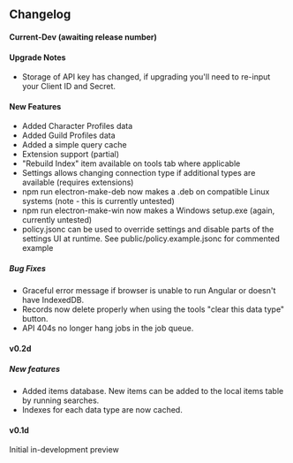 ## Changelog

#### Current-Dev (awaiting release number)

#### Upgrade Notes
- Storage of API key has changed, if upgrading you'll need to re-input your Client ID and Secret.

#### New Features
- Added Character Profiles data
- Added Guild Profiles data
- Added a simple query cache
- Extension support (partial)
- "Rebuild Index" item available on tools tab where applicable
- Settings allows changing connection type if additional types are available (requires extensions)
- npm run electron-make-deb now makes a .deb on compatible Linux systems (note - this is currently untested)
- npm run electron-make-win now makes a Windows setup.exe (again, currently untested)
- policy.jsonc can be used to override settings and disable parts of the settings UI at runtime. See public/policy.example.jsonc for commented example

##### Bug Fixes
- Graceful error message if browser is unable to run Angular or doesn't have IndexedDB.
- Records now delete properly when using the tools "clear this data type" button.
- API 404s no longer hang jobs in the job queue.

#### v0.2d

##### New features
- Added items database.  New items can be added to the local items table by running searches.
- Indexes for each data type are now cached.

#### v0.1d
Initial in-development preview